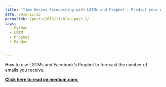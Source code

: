 ```yaml
---
title: 'Time Series Forecasting with LSTMs and Prophet : Predict your email workload'
date: 2018-11-25
permalink: /posts/2018/11/blog-post-2/
tags:
  - Python
  - LSTM
  - Prophet
  - Pandas


---
```

How to use LSTMs and Facebook’s Prophet to forecast the number of emails you receive.

[**Click here to read on medium.com.**](https://towardsdatascience.com/time-series-forecasting-with-lstms-and-prophet-predict-your-email-workload-48bf9cdb1580)
